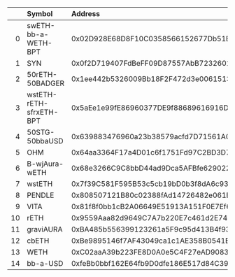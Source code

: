 |    | Symbol                  | Address                                    |      Amount | Cowswap ID                                                                                                             |
|---:|:------------------------|:-------------------------------------------|------------:|:-----------------------------------------------------------------------------------------------------------------------|
|  0 | swETH-bb-a-WETH-BPT     | 0x02D928E68D8F10C0358566152677Db51E1e2Dc8C |     5.0158  | ['0x49e83fcec9500dddfbbfa8da09e183ec1d1f5217a8ef7de63d32a708a48a66887c68c42de679ffb0f16216154c996c354cf1161b64837571'] |
|  1 | SYN                     | 0x0f2D719407FdBeFF09D87557AbB7232601FD9F29 | 11684.2     | ['0x166d031e3120cc7f539f3db0f3cfb9df719947bd6cdfbd2a638fcd2b7abcdb527c68c42de679ffb0f16216154c996c354cf1161b64837573'] |
|  2 | 50rETH-50BADGER         | 0x1ee442b5326009Bb18F2F472d3e0061513d1A0fF |   139.697   | ['0xb2bb790fa873f435f43aef536066cef5c1d7550dcffca253af2f07794c61e4a97c68c42de679ffb0f16216154c996c354cf1161b64837575'] |
|  3 | wstETH-rETH-sfrxETH-BPT | 0x5aEe1e99fE86960377DE9f88689616916D5DcaBe |    18.7286  | ['0x626932a4d609f037f37f7c5fc761009767f15f72deed7244eec3926baa07be8e7c68c42de679ffb0f16216154c996c354cf1161b64837578'] |
|  4 | 50STG-50bbaUSD          | 0x639883476960a23b38579acfd7D71561A0f408Cf | 14675.8     | ['0x38ba321b227fd7bba1411ac652d3e6739c9474e481e5498ce6a91ad20fc2aee27c68c42de679ffb0f16216154c996c354cf1161b6483757c'] |
|  5 | OHM                     | 0x64aa3364F17a4D01c6f1751Fd97C2BD3D7e7f1D5 |   589.249   | ['0x8a90c354ff129fdf712706b73889ab1463f9ba7c823a91146e1760de811613ce7c68c42de679ffb0f16216154c996c354cf1161b6483757d'] |
|  6 | B-wjAura-wETH           | 0x68e3266C9C8bbD44ad9Dca5AFBfe629022AeE9fE |   996.402   | ['0x3d1f58fa60a9063da3592338fa9d6fd0eb756f82f9899dcc42e9a09b56ec56a07c68c42de679ffb0f16216154c996c354cf1161b64837580'] |
|  7 | wstETH                  | 0x7f39C581F595B53c5cb19bD0b3f8dA6c935E2Ca0 |    25.5764  | ['0x9d2f9af6322f4bc4ce3ac8acb6732415d5e63c5007be56ae9ce060370d35b89a7c68c42de679ffb0f16216154c996c354cf1161b64837581'] |
|  8 | PENDLE                  | 0x808507121B80c02388fAd14726482e061B8da827 | 21929.2     | ['0x3aa534d43bb57405e7a430ad17f6f55deda006d250290874bb236714ee56368d7c68c42de679ffb0f16216154c996c354cf1161b64837585'] |
|  9 | VITA                    | 0x81f8f0bb1cB2A06649E51913A151F0E7Ef6FA321 |  2298.22    | ['0x55892548516470498712a07a9dda6bb17c1302d5764b693d2e19de10839bc80f7c68c42de679ffb0f16216154c996c354cf1161b64837587'] |
| 10 | rETH                    | 0x9559Aaa82d9649C7A7b220E7c461d2E74c9a3593 |     3.56171 | ['0x83436b6b0e6f0bb8b73929f31306b16eca0b08f5925c3c60a8be0801cae70dbd7c68c42de679ffb0f16216154c996c354cf1161b64837588'] |
| 11 | graviAURA               | 0xBA485b556399123261a5F9c95d413B4f93107407 |  4541.15    | ['0x0a52489583956d16a9d89b71f7d47636a412f37064c06c3985d7d5dbab3e66967c68c42de679ffb0f16216154c996c354cf1161b64837589'] |
| 12 | cbETH                   | 0xBe9895146f7AF43049ca1c1AE358B0541Ea49704 |    15.3441  | ['0x82b686b5b577e89a068b8598bbabe3d78e0543a95ce0728a647a88979b01cd337c68c42de679ffb0f16216154c996c354cf1161b6483758b'] |
| 13 | WETH                    | 0xC02aaA39b223FE8D0A0e5C4F27eAD9083C756Cc2 |    23.0919  | ['0xf58f56ba0e4dfff3ace376ba3a1a58ebf9e8af31f194b0f439ea021394cc58e87c68c42de679ffb0f16216154c996c354cf1161b6483758c'] |
| 14 | bb-a-USD                | 0xfeBb0bbf162E64fb9D0dfe186E517d84C395f016 |  8580.27    | ['0x35d68a66d73d2dd60283d53b4cabc7c7cb0a281e178980188632c36f2f37c08f7c68c42de679ffb0f16216154c996c354cf1161b6483758f'] |
